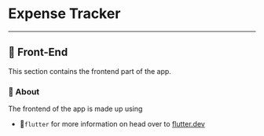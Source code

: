 # Expense Tracker
---
## :book: Front-End 
This section contains the frontend part of the app.

### :small_red_triangle: About 
The frontend of the app is made up using 
- :1st_place_medal:`flutter`
for more information on head over to [flutter.dev](https://flutter.dev)


